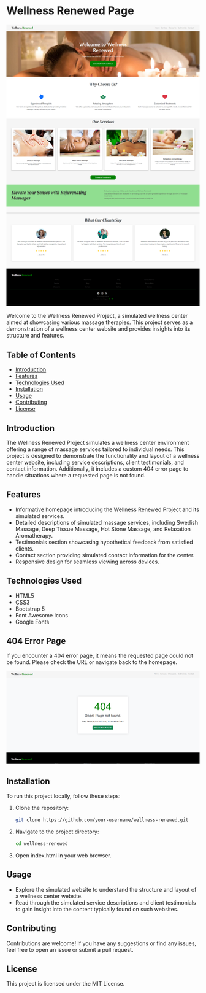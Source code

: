 # Wellness Renewed Page

![Wellness Renewed](https://github.com/mariart-dev/Wellness-Page/blob/9bf59633dd25c145275a7f8e12f6a99ed759fe92/img/Captura1.png)
![Wellness Renewed](https://github.com/mariart-dev/Wellness-Page/blob/9bf59633dd25c145275a7f8e12f6a99ed759fe92/img/Captura2.png)
![Wellness Renewed](https://github.com/mariart-dev/Wellness-Page/blob/9bf59633dd25c145275a7f8e12f6a99ed759fe92/img/Captura3.png)

Welcome to the Wellness Renewed Project, a simulated wellness center aimed at showcasing various massage therapies. This project serves as a demonstration of a wellness center website and provides insights into its structure and features.

## Table of Contents

- [Introduction](#introduction)
- [Features](#features)
- [Technologies Used](#technologies-used)
- [Installation](#installation)
- [Usage](#usage)
- [Contributing](#contributing)
- [License](#license)

## Introduction

The Wellness Renewed Project simulates a wellness center environment offering a range of massage services tailored to individual needs. This project is designed to demonstrate the functionality and layout of a wellness center website, including service descriptions, client testimonials, and contact information. Additionally, it includes a custom 404 error page to handle situations where a requested page is not found.

## Features

- Informative homepage introducing the Wellness Renewed Project and its simulated services.
- Detailed descriptions of simulated massage services, including Swedish Massage, Deep Tissue Massage, Hot Stone Massage, and Relaxation Aromatherapy.
- Testimonials section showcasing hypothetical feedback from satisfied clients.
- Contact section providing simulated contact information for the center.
- Responsive design for seamless viewing across devices.

## Technologies Used

- HTML5
- CSS3
- Bootstrap 5
- Font Awesome Icons
- Google Fonts

## 404 Error Page

If you encounter a 404 error page, it means the requested page could not be found. Please check the URL or navigate back to the homepage.

![Wellness Renewed](https://github.com/mariart-dev/Wellness-Page/blob/27f55699d559a1c154d48f6417bbb17e677f0838/img/Captura4.png)

## Installation

To run this project locally, follow these steps:

1. Clone the repository:

   ```bash
   git clone https://github.com/your-username/wellness-renewed.git

2. Navigate to the project directory:
   ```bash
   cd wellness-renewed

3. Open index.html in your web browser.

## Usage

- Explore the simulated website to understand the structure and layout of a wellness center website.
- Read through the simulated service descriptions and client testimonials to gain insight into the content typically found on such websites.

## Contributing

Contributions are welcome! If you have any suggestions or find any issues, feel free to open an issue or submit a pull request.

## License

This project is licensed under the MIT License.

